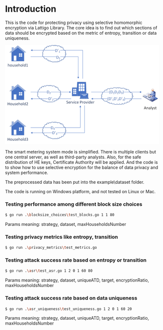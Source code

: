 # Introduction

This is the code for protecting privacy using selective homomorphic encryption via Lattigo Library.
The core idea is to find out which sections of data should be encrypted based on the metric of entropy, transition or data uniqueness.

<p align="center">
	<img src="system_model.png" />
</p>

The smart metering system mode is simplified. There is multiple clients but one central server, as well as third-party analysts. Also, for the safe distribution of HE keys, Certificate Authority will be applied. And the code is to show how to use selective encryption for the balance of data privacy and system performance.

The preprocessed data has been put into the example\dataset folder.

The code is running on Windows platform, and not tested on Linux or Mac.

### Testing performance among different block size choices
```bash
$ go run .\blocksize_choices\test_blocks.go 1 1 80
```
Params meaning: strategy, dataset, maxHouseholdsNumber

### Testing privacy metrics like entropy, transition
```bash
$ go run .\privacy_metrics\test_metrics.go
```

### Testing attack success rate based on entropy or transition
```bash
$ go run .\asr\test_asr.go 1 2 0 1 60 80
```
Params meaning: strategy, dataset, uniqueATD, target, encryptionRatio, maxHouseholdsNumber

### Testing attack success rate based on data uniqueness
```bash
$ go run .\asr_uniqueness\test_uniqueness.go 1 2 0 1 60 20
```
Params meaning: strategy, dataset, uniqueATD, target, encryptionRatio, maxHouseholdsNumber
